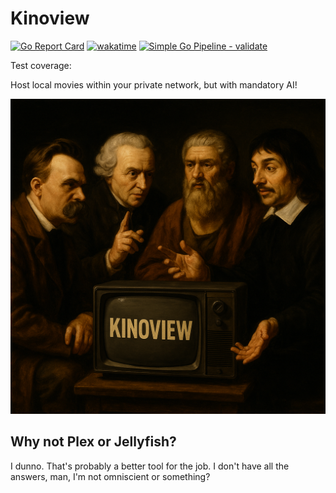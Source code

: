 # Kinoview

[![Go Report Card](https://goreportcard.com/badge/github.com/baalimago/kinoview)](https://goreportcard.com/report/github.com/baalimago/kinoview)
[![wakatime](https://wakatime.com/badge/user/018cc8d2-3fd9-47ef-81dc-e4ad645d5f34/project/c215f59a-0855-4729-a32e-95eef473ada1.svg)](https://wakatime.com/badge/user/018cc8d2-3fd9-47ef-81dc-e4ad645d5f34/project/c215f59a-0855-4729-a32e-95eef473ada1)
[![Simple Go Pipeline - validate](https://github.com/baalimago/kinoview/actions/workflows/validate.yml/badge.svg)](https://github.com/baalimago/kinoview/actions/workflows/validate.yml)

Test coverage:

Host local movies within your private network, but with mandatory AI!

<div align="center">
  <img src="img/banner.jpg" alt="Banner">
</div>

## Why not Plex or Jellyfish?

I dunno.
That's probably a better tool for the job.
I don't have all the answers, man, I'm not omniscient or something?
